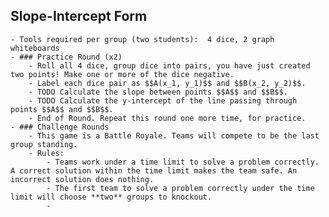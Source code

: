 ## Slope-Intercept Form
	- Tools required per group (two students):  4 dice, 2 graph whiteboards
	- ### Practice Round (x2)
		- Roll all 4 dice, group dice into pairs, you have just created two points! Make one or more of the dice negative.
		- Label each dice pair as $$A(x_1, y_1)$$ and $$B(x_2, y_2)$$.
		- TODO Calculate the slope between points $$A$$ and $$B$$.
		- TODO Calculate the y-intercept of the line passing through points $$A$$ and $$B$$.
		- End of Round. Repeat this round one more time, for practice.
	- ### Challenge Rounds
		- This game is a Battle Royale. Teams will compete to be the last group standing.
		- Rules:
			- Teams work under a time limit to solve a problem correctly. A correct solution within the time limit makes the team safe. An incorrect solution does nothing.
			- The first team to solve a problem correctly under the time limit will choose **two** groups to knockout.
			-